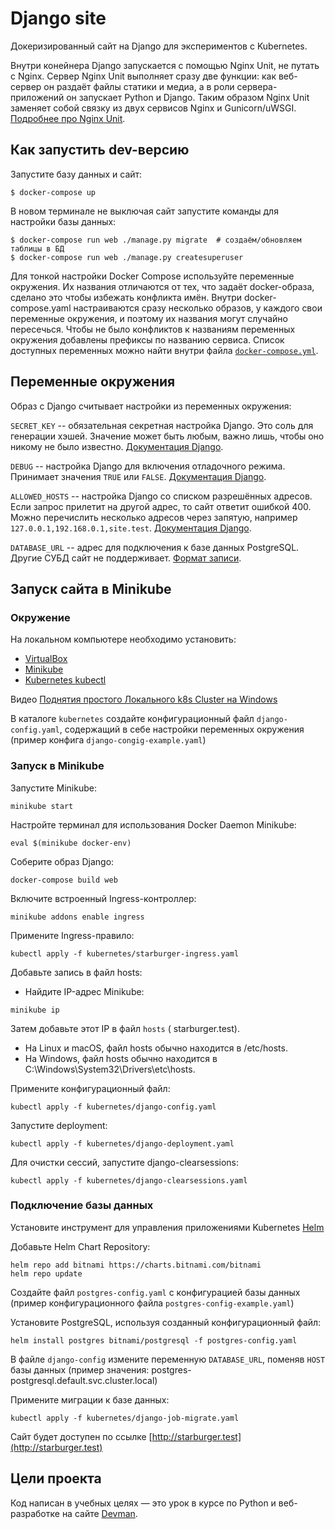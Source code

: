 # Django site

Докеризированный сайт на Django для экспериментов с Kubernetes.

Внутри конейнера Django запускается с помощью Nginx Unit, не путать с Nginx. Сервер Nginx Unit выполняет сразу две функции: как веб-сервер он раздаёт файлы статики и медиа, а в роли сервера-приложений он запускает Python и Django. Таким образом Nginx Unit заменяет собой связку из двух сервисов Nginx и Gunicorn/uWSGI. [Подробнее про Nginx Unit](https://unit.nginx.org/).

## Как запустить dev-версию

Запустите базу данных и сайт:

```shell-session
$ docker-compose up
```

В новом терминале не выключая сайт запустите команды для настройки базы данных:

```shell-session
$ docker-compose run web ./manage.py migrate  # создаём/обновляем таблицы в БД
$ docker-compose run web ./manage.py createsuperuser
```

Для тонкой настройки Docker Compose используйте переменные окружения. Их названия отличаются от тех, что задаёт docker-образа, сделано это чтобы избежать конфликта имён. Внутри docker-compose.yaml настраиваются сразу несколько образов, у каждого свои переменные окружения, и поэтому их названия могут случайно пересечься. Чтобы не было конфликтов к названиям переменных окружения добавлены префиксы по названию сервиса. Список доступных переменных можно найти внутри файла [`docker-compose.yml`](./docker-compose.yml).

## Переменные окружения

Образ с Django считывает настройки из переменных окружения:

`SECRET_KEY` -- обязательная секретная настройка Django. Это соль для генерации хэшей. Значение может быть любым, важно лишь, чтобы оно никому не было известно. [Документация Django](https://docs.djangoproject.com/en/3.2/ref/settings/#secret-key).

`DEBUG` -- настройка Django для включения отладочного режима. Принимает значения `TRUE` или `FALSE`. [Документация Django](https://docs.djangoproject.com/en/3.2/ref/settings/#std:setting-DEBUG).

`ALLOWED_HOSTS` -- настройка Django со списком разрешённых адресов. Если запрос прилетит на другой адрес, то сайт ответит ошибкой 400. Можно перечислить несколько адресов через запятую, например `127.0.0.1,192.168.0.1,site.test`. [Документация Django](https://docs.djangoproject.com/en/3.2/ref/settings/#allowed-hosts).

`DATABASE_URL` -- адрес для подключения к базе данных PostgreSQL. Другие СУБД сайт не поддерживает. [Формат записи](https://github.com/jacobian/dj-database-url#url-schema).

## Запуск сайта в Minikube

### Окружение 

На локальном компьютере необходимо установить:

- [VirtualBox](https://virtualbox.org)
- [Minikube](https://minikube.sigs.k8s.io)
- [Kubernetes kubectl](https://kubernetes.io/ru/docs/tasks/tools/install-kubectl/)

Видео [Поднятия простого Локального k8s Cluster на Windows](https://www.youtube.com/watch?v=WAIrMmCQ3hE&list=PLg5SS_4L6LYvN1RqaVesof8KAf-02fJSi&index=3&ab_channel=ADV-IT)

В каталоге `kubernetes` создайте конфигурационный файл `django-config.yaml`, содержащий в себе настройки переменных окружения (пример конфига `django-congig-example.yaml`)

### Запуск в Minikube

Запустите Minikube:
```shell
minikube start
```

Настройте терминал для использования Docker Daemon Minikube:
```shell
eval $(minikube docker-env)
```

Соберите образ Django:
```shell
docker-compose build web
```

Включите встроенный Ingress-контроллер:
```shell
minikube addons enable ingress
```

Примените Ingress-правило:
```shell
kubectl apply -f kubernetes/starburger-ingress.yaml
```

Добавьте запись в файл hosts:

- Найдите IP-адрес Minikube:
```shell
minikube ip
```

Затем добавьте этот IP в файл `hosts` (<IP minikube> starburger.test).
- На Linux и macOS, файл hosts обычно находится в /etc/hosts.
- На Windows, файл hosts обычно находится в C:\Windows\System32\Drivers\etc\hosts.

Примените конфигурационный файл:
```shell
kubectl apply -f kubernetes/django-config.yaml
```

Запустите deployment:
```shell
kubectl apply -f kubernetes/django-deployment.yaml
```

Для очистки сессий, запустите django-clearsessions:
```shell
kubectl apply -f kubernetes/django-clearsessions.yaml
```

### Подключение базы данных

Установите инструмент для управления приложениями Kubernetes [Helm](https://helm.sh)

Добавьте Helm Chart Repository:
```shell
helm repo add bitnami https://charts.bitnami.com/bitnami
helm repo update
```

Создайте файл `postgres-config.yaml` с конфигурацией базы данных (пример конфигурационного файла `postgres-config-example.yaml`)

Установите PostgreSQL, используя созданный конфигурационный файл:
```shell
helm install postgres bitnami/postgresql -f postgres-config.yaml
```

В файле `django-config` измените переменную `DATABASE_URL`, поменяв `HOST` базы данных (пример значения: postgres-postgresql.default.svc.cluster.local)

Примените миграции к базе данных:
```shell
kubectl apply -f kubernetes/django-job-migrate.yaml
```

Сайт будет доступен по ссылке [http://starburger.test](http://starburger.test)

## Цели проекта
Код написан в учебных целях — это урок в курсе по Python и веб-разработке на сайте [Devman](https://dvmn.org).